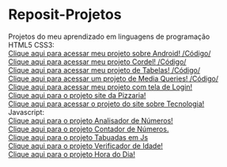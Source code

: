 # Reposit-Projetos
Projetos do meu aprendizado em linguagens de programação<br>
HTML5 CSS3:<br>
 <a href="https://vismartins.github.io/projeto-android/" target="_blank">Clique aqui para acessar meu projeto sobre Android!</a><a href="https://github.com/vismartins/html-css/blob/main/Desafios/Site%20Android/index.html"> /Código/ </a><br>
 <a href="https://vismartins.github.io/Projeto-Cordel/" target="_blank">Clique aqui para acessar meu projeto Cordel!</a><a href="https://github.com/vismartins/html-css/blob/main/Desafios/Desafio012/index.html"> /Código/ </a><br>
 <a href="https://vismartins.github.io/Tabelas/" target="_blank">Clique aqui para acessar meu projeto de Tabelas!</a><a href="https://github.com/vismartins/html-css/blob/main/Desafios/Desafio%20Tabelas/index.html"> /Código/ </a><br>
  <a href="https://vismartins.github.io/html-css/Exercicios/ex026/mq004/index.html" target="_blank">Clique aqui para acessar um projeto de Media Queries!</a><a href="https://github.com/vismartins/html-css/tree/main/Exercicios/ex026"> /Código/ </a><br>
 <a href="https://github.com/vismartins/projeto-login/tree/main" target="_blank">Clique aqui para acessar meu projeto com tela de Login!<br>
  <a href="https://github.com/vismartins/FastFood/tree/main">Clique aqui para o projeto site da Pizzaria!</a><br>
  <a href="https://github.com/vismartins/TecBlog" target="_blank">Clique aqui para acessar o projeto do site sobre Tecnologia!</a><br>
 Javascript:<br>
 <a href="https://vismartins.github.io/Javascript/ex017/index.html" target="_blank">Clique aqui para o projeto Analisador de Números!</a><br>
 <a href="https://vismartins.github.io/Javascript/ex016/index.html">Clique aqui para o projeto Contador de Números.</a><br>
 <a href="https://vismartins.github.io/Javascript/aula16/index.html">Clique aqui para o projeto Tabuadas em Js</a><br>
 <a href="https://vismartins.github.io/Javascript/aula15/index.html">Clique aqui para o projeto Verificador de Idade!</a><br>
 <a href="https://vismartins.github.io/Javascript/aula14/index.html">Clique aqui para o projeto Hora do Dia!</a><br>
